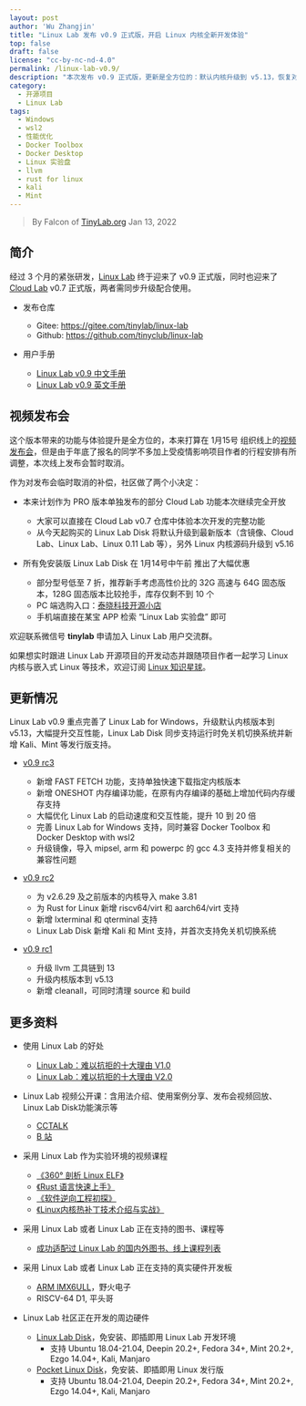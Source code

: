 ```yaml
---
layout: post
author: 'Wu Zhangjin'
title: "Linux Lab 发布 v0.9 正式版，开启 Linux 内核全新开发体验"
top: false
draft: false
license: "cc-by-nc-nd-4.0"
permalink: /linux-lab-v0.9/
description: "本次发布 v0.9 正式版，更新是全方位的：默认内核升级到 v5.13，恢复对早期 v2.6.x 内核的支持，为 Rust for Linux 新增 riscv64/virt 和 aarch64/virt，全面优化 Windows 支持，新增 Fast Fetch 下载模式与 Oneshot 全内存编译模式，完善对 Kali 与 Mint 的支持，另外，所有内部命令交互性能提升 10-20 倍。"
category:
  - 开源项目
  - Linux Lab
tags:
  - Windows
  - wsl2
  - 性能优化
  - Docker Toolbox
  - Docker Desktop
  - Linux 实验盘
  - llvm
  - rust for linux
  - kali
  - Mint
---
```


> By Falcon of [TinyLab.org][1]
> Jan 13, 2022

## 简介

经过 3 个月的紧张研发，[Linux Lab](https://tinylab.org/linux-lab) 终于迎来了 v0.9 正式版，同时也迎来了 [Cloud Lab](https://tinylab.org/cloud-lab) v0.7 正式版，两者需同步升级配合使用。

* 发布仓库
    * Gitee: <https://gitee.com/tinylab/linux-lab>
    * Github: <https://github.com/tinyclub/linux-lab>

* 用户手册
    * [Linux Lab v0.9 中文手册](https://tinylab.org/pdfs/linux-lab-v0.9-manual-zh.pdf)
    * [Linux Lab v0.9 英文手册](https://tinylab.org/pdfs/linux-lab-v0.9-manual-en.pdf)

## 视频发布会

这个版本带来的功能与体验提升是全方位的，本来打算在 1月15号 组织线上的[视频发布会](/v09-rc3/)，但是由于年底了报名的同学不多加上受疫情影响项目作者的行程安排有所调整，本次线上发布会暂时取消。

作为对发布会临时取消的补偿，社区做了两个小决定：

* 本来计划作为 PRO 版本单独发布的部分 Cloud Lab 功能本次继续完全开放
    * 大家可以直接在 Cloud Lab v0.7 仓库中体验本次开发的完整功能
    * 从今天起购买的 Linux Lab Disk 将默认升级到最新版本（含镜像、Cloud Lab、Linux Lab、Linux 0.11 Lab 等），另外 Linux 内核源码升级到 v5.16

* 所有免安装版 Linux Lab Disk 在 1月14号中午前 推出了大幅优惠
    * 部分型号低至 7 折，推荐新手考虑高性价比的 32G 高速与 64G 固态版本，128G 固态版本比较抢手，库存仅剩不到 10 个
    * PC 端选购入口：[泰晓科技开源小店](https://shop155917374.taobao.com/)
    * 手机端直接在某宝 APP 检索 “Linux Lab 实验盘” 即可

欢迎联系微信号 **tinylab** 申请加入 Linux Lab 用户交流群。

如果想实时跟进 Linux Lab 开源项目的开发动态并跟随项目作者一起学习 Linux 内核与嵌入式 Linux 等技术，欢迎订阅 [Linux 知识星球](https://t.zsxq.com/uB2vJyF)。

## 更新情况

Linux Lab v0.9 重点完善了 Linux Lab for Windows，升级默认内核版本到 v5.13，大幅提升交互性能，Linux Lab Disk 同步支持运行时免关机切换系统并新增 Kali、Mint 等发行版支持。

* [v0.9 rc3](https://tinylab.org/linux-lab-v09-rc3/)
    * 新增 FAST FETCH 功能，支持单独快速下载指定内核版本
    * 新增 ONESHOT 内存编译功能，在原有内存编译的基础上增加代码内存缓存支持
    * 大幅优化 Linux Lab 的启动速度和交互性能，提升 10 到 20 倍
    * 完善 Linux Lab for Windows 支持，同时兼容 Docker Toolbox 和 Docker Desktop with wsl2
    * 升级镜像，导入 mipsel, arm 和 powerpc 的 gcc 4.3 支持并修复相关的兼容性问题

* [v0.9 rc2](https://tinylab.org/linux-lab-v09-rc2/)
    * 为 v2.6.29 及之前版本的内核导入 make 3.81
    * 为 Rust for Linux 新增 riscv64/virt 和 aarch64/virt 支持
    * 新增 lxterminal 和 qterminal 支持
    * Linux Lab Disk 新增 Kali 和 Mint 支持，并首次支持免关机切换系统

* [v0.9 rc1](https://tinylab.org/linux-lab-v09-rc1/)
    * 升级 llvm 工具链到 13
    * 升级内核版本到 v5.13
    * 新增 cleanall，可同时清理 source 和 build

## 更多资料

* 使用 Linux Lab 的好处
    * [Linux Lab：难以抗拒的十大理由 V1.0](https://tinylab.org/why-linux-lab)
    * [Linux Lab：难以抗拒的十大理由 V2.0](https://tinylab.org/why-linux-lab-v2)

* Linux Lab 视频公开课：含用法介绍、使用案例分享、发布会视频回放、Linux Lab Disk功能演示等
    * [CCTALK](https://www.cctalk.com/m/group/88948325)
    * [B 站](https://space.bilibili.com/687228362/channel/detail?cid=152574)

* 采用 Linux Lab 作为实验环境的视频课程
    * [《360° 剖析 Linux ELF》](https://www.cctalk.com/m/group/88089283)
    * [《Rust 语言快速上手》](https://www.cctalk.com/m/group/89507527)
    * [《软件逆向工程初探》](https://www.cctalk.com/m/group/89626746)
    * [《Linux内核热补丁技术介绍与实战》](https://www.cctalk.com/m/group/89715946)

* 采用 Linux Lab 或者 Linux Lab 正在支持的图书、课程等
    * [成功适配过 Linux Lab 的国内外图书、线上课程列表](https://gitee.com/tinylab/linux-lab/issues/I49VV9)

* 采用 Linux Lab 或者 Linux Lab 正在支持的真实硬件开发板
    * [ARM IMX6ULL](https://shop155917374.taobao.com/)，野火电子
    * RISCV-64 D1, 平头哥

* Linux Lab 社区正在开发的周边硬件
    * [Linux Lab Disk](https://shop155917374.taobao.com/)，免安装、即插即用 Linux Lab 开发环境
        * 支持 Ubuntu 18.04-21.04, Deepin 20.2+, Fedora 34+, Mint 20.2+, Ezgo 14.04+, Kali, Manjaro
    * [Pocket Linux Disk](https://shop155917374.taobao.com/)，免安装、即插即用 Linux 发行版
        * 支持 Ubuntu 18.04-21.04, Deepin 20.2+, Fedora 34+, Mint 20.2+, Ezgo 14.04+, Kali, Manjaro

[1]: https://tinylab.org
